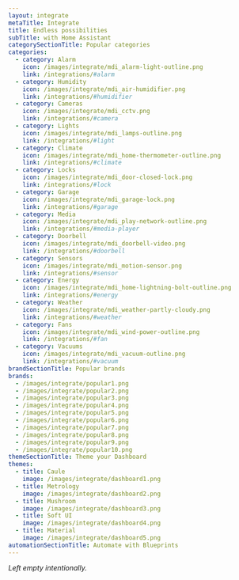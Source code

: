```yaml
---
layout: integrate
metaTitle: Integrate
title: Endless possibilities
subTitle: with Home Assistant
categorySectionTitle: Popular categories
categories:
  - category: Alarm
    icon: /images/integrate/mdi_alarm-light-outline.png
    link: /integrations/#alarm
  - category: Humidity
    icon: /images/integrate/mdi_air-humidifier.png
    link: /integrations/#humidifier
  - category: Cameras
    icon: /images/integrate/mdi_cctv.png
    link: /integrations/#camera
  - category: Lights
    icon: /images/integrate/mdi_lamps-outline.png
    link: /integrations/#light
  - category: Climate
    icon: /images/integrate/mdi_home-thermometer-outline.png
    link: /integrations/#climate
  - category: Locks
    icon: /images/integrate/mdi_door-closed-lock.png
    link: /integrations/#lock
  - category: Garage
    icon: /images/integrate/mdi_garage-lock.png
    link: /integrations/#garage
  - category: Media
    icon: /images/integrate/mdi_play-network-outline.png
    link: /integrations/#media-player
  - category: Doorbell
    icon: /images/integrate/mdi_doorbell-video.png
    link: /integrations/#doorbell
  - category: Sensors
    icon: /images/integrate/mdi_motion-sensor.png
    link: /integrations/#sensor
  - category: Energy
    icon: /images/integrate/mdi_home-lightning-bolt-outline.png
    link: /integrations/#energy
  - category: Weather
    icon: /images/integrate/mdi_weather-partly-cloudy.png
    link: /integrations/#weather
  - category: Fans
    icon: /images/integrate/mdi_wind-power-outline.png
    link: /integrations/#fan
  - category: Vacuums
    icon: /images/integrate/mdi_vacuum-outline.png
    link: /integrations/#vacuum
brandSectionTitle: Popular brands
brands:
  - /images/integrate/popular1.png
  - /images/integrate/popular2.png
  - /images/integrate/popular3.png
  - /images/integrate/popular4.png
  - /images/integrate/popular5.png
  - /images/integrate/popular6.png
  - /images/integrate/popular7.png
  - /images/integrate/popular8.png
  - /images/integrate/popular9.png
  - /images/integrate/popular10.png
themeSectionTitle: Theme your Dashboard
themes:
  - title: Caule
    image: /images/integrate/dashboard1.png
  - title: Metrology
    image: /images/integrate/dashboard2.png
  - title: Mushroom
    image: /images/integrate/dashboard3.png
  - title: Soft UI
    image: /images/integrate/dashboard4.png
  - title: Material
    image: /images/integrate/dashboard5.png
automationSectionTitle: Automate with Blueprints
---
```


_Left empty intentionally._
